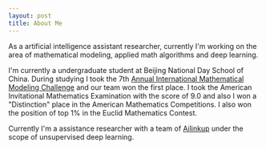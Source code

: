 ```yaml
---
layout: post
title: About Me
---
```


As a artificial intelligence assistant researcher, currently I'm working on the area of mathematical modeling, applied math algorithms and deep learning.

I'm currently a undergraduate student at Beijing National Day School of China. During studying I took the 7th [Annual International Mathematical Modeling Challenge](https://immchallenge.org/) and our team won the first place. I took the American Invitational Mathematics Examination with the score of 9.0 and also I won a "Distinction" place in the American Mathematics Competitions. I also won the position of top 1% in the Euclid Mathematics Contest.

Currently I'm a assistance researcher with a team of [Ailinkup](www.ailinkup.cn) under the scope of unsupervised deep learning.
